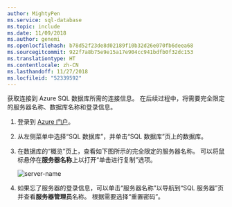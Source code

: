 ```yaml
---
author: MightyPen
ms.service: sql-database
ms.topic: include
ms.date: 11/09/2018
ms.author: genemi
ms.openlocfilehash: b78d52f23de8d02189f10b32d26e070fb6deea68
ms.sourcegitcommit: 922f7a8b75e9e15a17e904cc941bdfb0f32dc153
ms.translationtype: HT
ms.contentlocale: zh-CN
ms.lasthandoff: 11/27/2018
ms.locfileid: "52339592"
---
```

<!-- sql-database-connect-query-prerequisites-server-connection-info-includes.md 

## SQL server connection information
-->

获取连接到 Azure SQL 数据库所需的连接信息。 在后续过程中，将需要完全限定的服务器名称、数据库名称和登录信息。

1. 登录到 [Azure 门户](https://portal.azure.com/)。

1. 从左侧菜单中选择“SQL 数据库”，并单击“SQL 数据库”页上的数据库。

1. 在数据库的“概览”页上，查看如下图所示的完全限定的服务器名称。 可以将鼠标悬停在**服务器名称**上以打开“单击进行复制”选项。  

   ![server-name](./media/sql-database-connect-query-prerequisites-server-connection-info-includes/server-name.png)

1. 如果忘了服务器的登录信息，可以单击“服务器名称”以导航到“SQL 服务器”页并查看**服务器管理员**名称。 根据需要选择“重置密码”。

